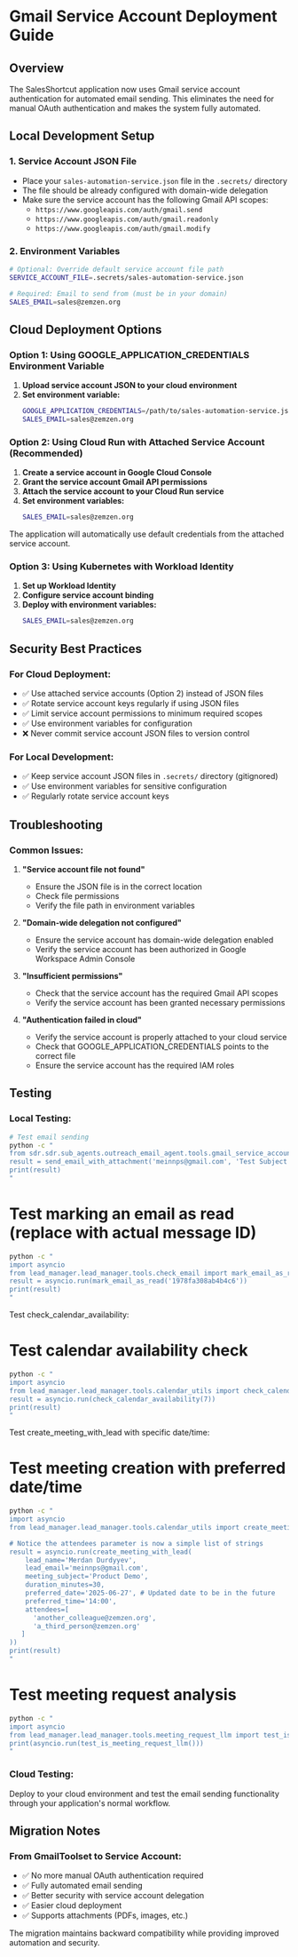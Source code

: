 # Gmail Service Account Deployment Guide

## Overview

The SalesShortcut application now uses Gmail service account authentication for automated email sending. This eliminates the need for manual OAuth authentication and makes the system fully automated.

## Local Development Setup

### 1. Service Account JSON File
- Place your `sales-automation-service.json` file in the `.secrets/` directory
- The file should be already configured with domain-wide delegation
- Make sure the service account has the following Gmail API scopes:
  - `https://www.googleapis.com/auth/gmail.send`
  - `https://www.googleapis.com/auth/gmail.readonly`
  - `https://www.googleapis.com/auth/gmail.modify`

### 2. Environment Variables
```bash
# Optional: Override default service account file path
SERVICE_ACCOUNT_FILE=.secrets/sales-automation-service.json

# Required: Email to send from (must be in your domain)
SALES_EMAIL=sales@zemzen.org
```

## Cloud Deployment Options

### Option 1: Using GOOGLE_APPLICATION_CREDENTIALS Environment Variable

1. **Upload service account JSON to your cloud environment**
2. **Set environment variable:**
   ```bash
   GOOGLE_APPLICATION_CREDENTIALS=/path/to/sales-automation-service.json
   SALES_EMAIL=sales@zemzen.org
   ```

### Option 2: Using Cloud Run with Attached Service Account (Recommended)

1. **Create a service account in Google Cloud Console**
2. **Grant the service account Gmail API permissions**
3. **Attach the service account to your Cloud Run service**
4. **Set environment variables:**
   ```bash
   SALES_EMAIL=sales@zemzen.org
   ```

The application will automatically use default credentials from the attached service account.

### Option 3: Using Kubernetes with Workload Identity

1. **Set up Workload Identity**
2. **Configure service account binding**
3. **Deploy with environment variables:**
   ```bash
   SALES_EMAIL=sales@zemzen.org
   ```

## Security Best Practices

### For Cloud Deployment:
- ✅ Use attached service accounts (Option 2) instead of JSON files
- ✅ Rotate service account keys regularly if using JSON files
- ✅ Limit service account permissions to minimum required scopes
- ✅ Use environment variables for configuration
- ❌ Never commit service account JSON files to version control

### For Local Development:
- ✅ Keep service account JSON files in `.secrets/` directory (gitignored)
- ✅ Use environment variables for sensitive configuration
- ✅ Regularly rotate service account keys

## Troubleshooting

### Common Issues:

1. **"Service account file not found"**
   - Ensure the JSON file is in the correct location
   - Check file permissions
   - Verify the file path in environment variables

2. **"Domain-wide delegation not configured"**
   - Ensure the service account has domain-wide delegation enabled
   - Verify the service account has been authorized in Google Workspace Admin Console

3. **"Insufficient permissions"**
   - Check that the service account has the required Gmail API scopes
   - Verify the service account has been granted necessary permissions

4. **"Authentication failed in cloud"**
   - Verify the service account is properly attached to your cloud service
   - Check that GOOGLE_APPLICATION_CREDENTIALS points to the correct file
   - Ensure the service account has the required IAM roles

## Testing

### Local Testing:
```bash
# Test email sending
python -c "
from sdr.sdr.sub_agents.outreach_email_agent.tools.gmail_service_account_tool import send_email_with_attachment
result = send_email_with_attachment('meinnps@gmail.com', 'Test Subject', 'Test Body')
print(result)
"
```

# Test marking an email as read (replace with actual message ID)
```bash
python -c "
import asyncio
from lead_manager.lead_manager.tools.check_email import mark_email_as_read
result = asyncio.run(mark_email_as_read('1978fa308ab4b4c6'))
print(result)
"
```
  Test check_calendar_availability:

# Test calendar availability check
```bash
python -c "
import asyncio
from lead_manager.lead_manager.tools.calendar_utils import check_calendar_availability
result = asyncio.run(check_calendar_availability(7))
print(result)
"
```
  Test create_meeting_with_lead  with specific date/time:

  # Test meeting creation with preferred date/time
```bash
python -c "
import asyncio
from lead_manager.lead_manager.tools.calendar_utils import create_meeting_with_lead

# Notice the attendees parameter is now a simple list of strings
result = asyncio.run(create_meeting_with_lead(
    lead_name='Merdan Durdyyev',
    lead_email='meinnps@gmail.com',
    meeting_subject='Product Demo',
    duration_minutes=30,
    preferred_date='2025-06-27', # Updated date to be in the future
    preferred_time='14:00',
    attendees=[ 
      'another_colleague@zemzen.org',
      'a_third_person@zemzen.org'
   ]
))
print(result)
"
```

# Test meeting request analysis
```bash
python -c "
import asyncio
from lead_manager.lead_manager.tools.meeting_request_llm import test_is_meeting_request_llm
print(asyncio.run(test_is_meeting_request_llm()))
"
```

### Cloud Testing:
Deploy to your cloud environment and test the email sending functionality through your application's normal workflow.

## Migration Notes

### From GmailToolset to Service Account:
- ✅ No more manual OAuth authentication required
- ✅ Fully automated email sending
- ✅ Better security with service account delegation
- ✅ Easier cloud deployment
- ✅ Supports attachments (PDFs, images, etc.)

The migration maintains backward compatibility while providing improved automation and security.